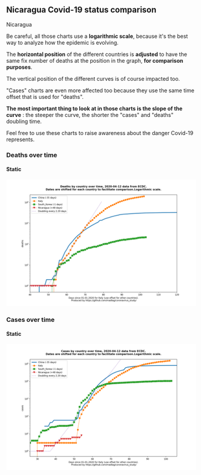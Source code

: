 ## Nicaragua Covid-19 status comparison 

Nicaragua



Be careful, all those charts use a **logarithmic scale**, because it's the best way to analyze how the epidemic is evolving.
 
The **horizontal position** of the different countries is **adjusted** to have the same fix number of deaths at the position in the graph, **for comparison purposes**.

The vertical position of the different curves is of course impacted too.

"Cases" charts are even more affected too because they use the same time offset that is used for "deaths".

**The most important thing to look at in those charts is the slope of the curve** : the steeper the curve, the shorter the "cases" and "deaths" doubling time.

Feel free to use these charts to raise awareness about the danger Covid-19 represents. 


 
### Deaths over time
 
#### Static
![Nicaragua covid-19 deaths static chart](https://raw.githubusercontent.com/madlag/coronavirus_study/master/notebooks/graphs/2020-04-12/countries/Nicaragua/2020-04-12_Nicaragua_deaths.png "Nicaragua covid-19 deaths static chart")   

 
### Cases over time
 
#### Static
![Nicaragua covid-19 cases static chart](https://raw.githubusercontent.com/madlag/coronavirus_study/master/notebooks/graphs/2020-04-12/countries/Nicaragua/2020-04-12_Nicaragua_cases.png "Nicaragua covid-19 cases static chart")   

